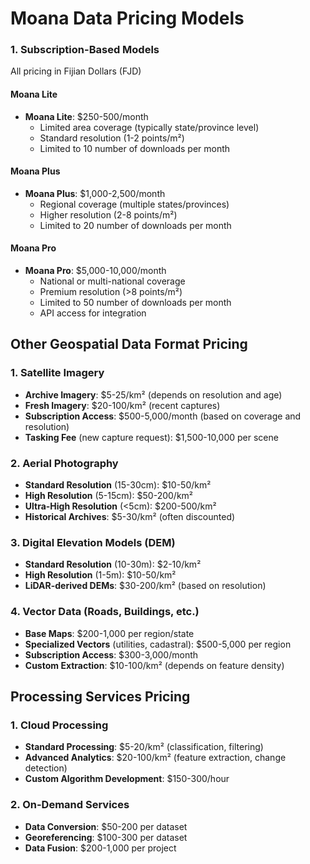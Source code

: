 # Moana Data Pricing Models

### 1. **Subscription-Based Models**
All pricing in Fijian Dollars (FJD)

#### Moana Lite
- **Moana Lite**: $250-500/month
  - Limited area coverage (typically state/province level)
  - Standard resolution (1-2 points/m²)
  - Limited to 10 number of downloads per month

#### Moana Plus
- **Moana Plus**: $1,000-2,500/month
  - Regional coverage (multiple states/provinces)
  - Higher resolution (2-8 points/m²)
  - Limited to 20 number of downloads per month

#### Moana Pro
- **Moana Pro**: $5,000-10,000/month
  - National or multi-national coverage
  - Premium resolution (>8 points/m²)
  - Limited to 50 number of downloads per month
  - API access for integration

## Other Geospatial Data Format Pricing

### 1. **Satellite Imagery**
- **Archive Imagery**: $5-25/km² (depends on resolution and age)
- **Fresh Imagery**: $20-100/km² (recent captures)
- **Subscription Access**: $500-5,000/month (based on coverage and resolution)
- **Tasking Fee** (new capture request): $1,500-10,000 per scene

### 2. **Aerial Photography**
- **Standard Resolution** (15-30cm): $10-50/km²
- **High Resolution** (5-15cm): $50-200/km²
- **Ultra-High Resolution** (<5cm): $200-500/km²
- **Historical Archives**: $5-30/km² (often discounted)

### 3. **Digital Elevation Models (DEM)**
- **Standard Resolution** (10-30m): $2-10/km²
- **High Resolution** (1-5m): $10-50/km²
- **LiDAR-derived DEMs**: $30-200/km² (based on resolution)

### 4. **Vector Data (Roads, Buildings, etc.)**
- **Base Maps**: $200-1,000 per region/state
- **Specialized Vectors** (utilities, cadastral): $500-5,000 per region
- **Subscription Access**: $300-3,000/month
- **Custom Extraction**: $10-100/km² (depends on feature density)

## Processing Services Pricing

### 1. **Cloud Processing**
- **Standard Processing**: $5-20/km² (classification, filtering)
- **Advanced Analytics**: $20-100/km² (feature extraction, change detection)
- **Custom Algorithm Development**: $150-300/hour

### 2. **On-Demand Services**
- **Data Conversion**: $50-200 per dataset
- **Georeferencing**: $100-300 per dataset
- **Data Fusion**: $200-1,000 per project